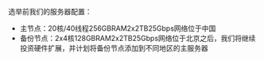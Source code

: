 选举前我们的服务器配置：

- 主节点：20核/40线程256GBRAM2x2TB25Gbps网络位于中国
- 备份节点：2x4核128GBRAM2x2TB25Gbps网络位于北京之后，我们将继续投资硬件扩展，并计划将备份节点添加到不同地区的主服务器
